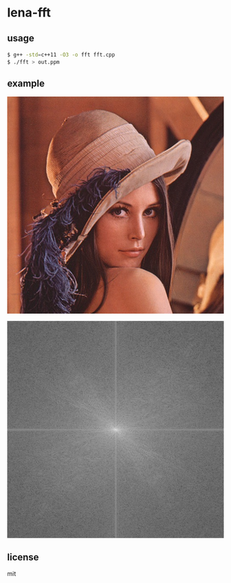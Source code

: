 # lena-fft

## usage

```sh
$ g++ -std=c++11 -O3 -o fft fft.cpp
$ ./fft > out.ppm
```

## example

![lena](lena.png)

![lena](lena-fft.png)

## license

mit
